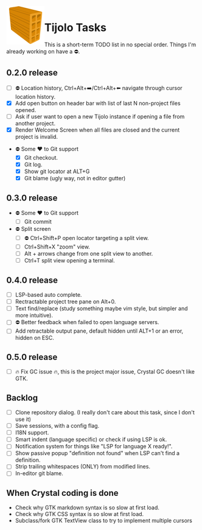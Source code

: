 <img align="left" src="./icons/tijolo.svg" width="100" height="100" />

# Tijolo Tasks

This is a short-term TODO list in no special order. Things I'm already working on have a :no_entry:.

## 0.2.0 release

- [ ] :no_entry: Location history, Ctrl+Alt+➡️/Ctrl+Alt+⬅️ navigate through cursor location history.
- [x] Add open button on header bar with list of last N non-project files opened.
- [ ] Ask if user want to open a new Tijolo instance if opening a file from another project.
- [x] Render Welcome Screen when all files are closed and the current project is invalid.
- :no_entry: Some ♥️ to Git support
  - [x] Git checkout.
  - [x] Git log.
  - [x] Show git locator at ALT+G
  - [x] Git blame (ugly way, not in editor gutter)

## 0.3.0 release

- :no_entry: Some ♥️ to Git support
  - [ ] Git commit
- :no_entry: Split screen
  - [ ] :no_entry: Ctrl+Shift+P open locator targeting a split view.
  - [ ] Ctrl+Shift+X "zoom" view.
  - [ ] Alt + arrows change from one split view to another.
  - [ ] Ctrl+T split view opening a terminal.

## 0.4.0 release

- [ ] LSP-based auto complete.
- [ ] Rectractable project tree pane on Alt+0.
- [ ] Text find/replace (study something maybe vim style, but simpler and more intuitive).
- [ ] :no_entry: Better feedback when failed to open language servers.
- [ ] Add retractable output pane, default hidden until ALT+1 or an error, hidden on ESC.

## 0.5.0 release

- [ ] :fire: Fix GC issue :fire:, this is the project major issue, Crystal GC doesn't like GTK.

## Backlog

- [ ] Clone repository dialog. (I really don't care about this task, since I don't use it)
- [ ] Save sessions, with a config flag.
- [ ] I18N support.
- [ ] Smart indent (language specific) or check if using LSP is ok.
- [ ] Notification system for things like "LSP for language X ready!".
- [ ] Show passive popup "definition not found" when LSP can't find a definition.
- [ ] Strip trailing whitespaces (ONLY) from modified lines.
- [ ] In-editor git blame.

## When Crystal coding is done

- Check why GTK markdown syntax is so slow at first load.
- Check why GTK CSS syntax is so slow at first load.
- Subclass/fork GTK TextView class to try to implement multiple cursors
